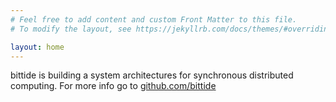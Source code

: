 ```yaml
---
# Feel free to add content and custom Front Matter to this file.
# To modify the layout, see https://jekyllrb.com/docs/themes/#overriding-theme-defaults

layout: home
---
```

 bittide is building a system architectures for synchronous distributed computing. For more info go to [github.com/bittide](https://github.com/bittide)

